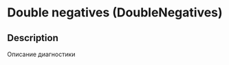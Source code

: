 # Double negatives (DoubleNegatives)

<!-- Блоки выше заполняются автоматически, не трогать -->

## Description

Описание диагностики

